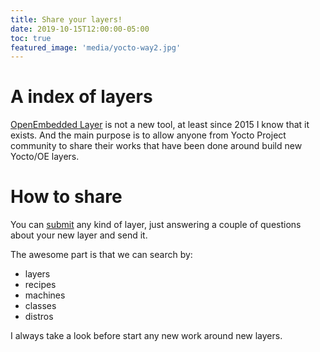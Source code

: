 ```yaml
---
title: Share your layers!
date: 2019-10-15T12:00:00-05:00
toc: true
featured_image: 'media/yocto-way2.jpg'
---
```


# A index of layers

[OpenEmbedded Layer](https://layers.openembedded.org/layerindex/branch/master/layers/) is not a new tool, at least since 2015 I know that it exists. And the main purpose is to allow anyone from Yocto Project community to share their works that have been done around build new Yocto/OE layers.

# How to share

You can [submit](https://layers.openembedded.org/layerindex/submit/) any kind of layer, just answering a couple of questions about your new layer and send it.

The awesome part is that we can search by:

* layers
* recipes
* machines
* classes
* distros

I always take a look before start any new work around new layers.
